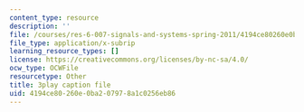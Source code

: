 ```yaml
---
content_type: resource
description: ''
file: /courses/res-6-007-signals-and-systems-spring-2011/4194ce80260e0ba207978a1c0256eb86_jGk3w1b7UXQ.srt
file_type: application/x-subrip
learning_resource_types: []
license: https://creativecommons.org/licenses/by-nc-sa/4.0/
ocw_type: OCWFile
resourcetype: Other
title: 3play caption file
uid: 4194ce80-260e-0ba2-0797-8a1c0256eb86
---
```

